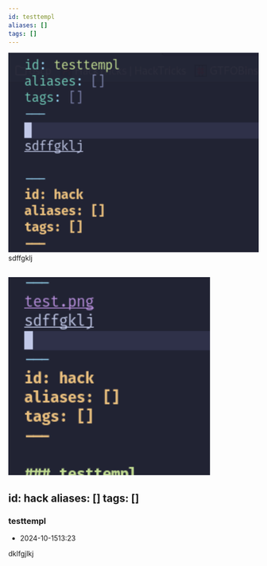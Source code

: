```yaml
---
id: testtempl
aliases: []
tags: []
---
```

![test.png](assets/imgs/test.png)
sdffgklj

![](assets/2024-10-15-23-13-22.png)
---
id: hack
aliases: []
tags: []
---

### testtempl
* 2024-10-1513:23





dklfgjlkj




